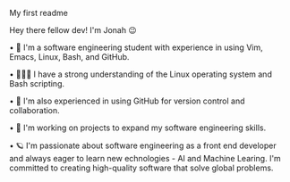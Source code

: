 My first readme

Hey there fellow dev! I'm Jonah 😉

• 🦾 I'm a software engineering student with experience in using Vim, Emacs, Linux, Bash, and GitHub.

• 👨🏽‍💻 I have a strong understanding of the Linux operating system and Bash scripting. 

• 🔮 I'm also experienced in using GitHub for version control and collaboration.

• 🧰 I'm working on projects to expand my software engineering skills.

• 🪐 I'm passionate about software engineering as a front end developer and always eager to learn new echnologies - AI and Machine Learing. I'm committed to creating high-quality software that solve global problems.
